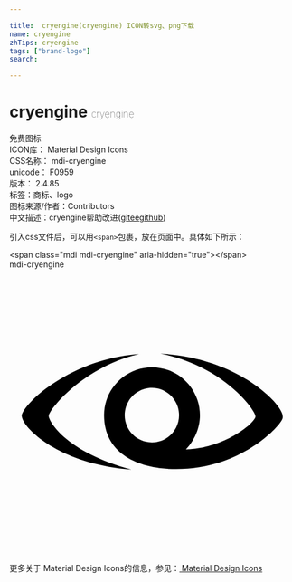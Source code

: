 ```yaml
---

title:  cryengine(cryengine) ICON转svg、png下载
name: cryengine
zhTips: cryengine
tags: ["brand-logo"]
search: 

---
```


# cryengine  <small style="font-size: 60%;font-weight: 100">cryengine</small>


<div class="detail-page">
<p>
<span><span class="badge-success badge">免费图标</span> </span>
<br/>
<span>
ICON库：
<span class="badge-secondary badge">Material Design Icons</span> 
</span>
<br/>
<span>
CSS名称：
<span class="badge-secondary badge">mdi-cryengine</span> 
</span>
<br/>
<span>
unicode：
<span class="badge-secondary badge">F0959</span> 
<copy-btn content='F0959' btn-title=""></copy-btn>
<copy-btn :content='String.fromCodePoint(parseInt("F0959", 16))' btn-title="复制U"></copy-btn>
</span>
<br/>
<span>
版本：
<span class="badge-secondary badge">2.4.85</span> 
</span><br/><span>标签：<span class="badge-light badge"><router-link to="/tags/brand-logo.html">商标、logo</router-link></span></span>
<br/>
<span>图标来源/作者：<span class="badge-light badge">Contributors</span></span> 
<br/>
<span class="zh-detail">中文描述：<span class="badge-primary badge">cryengine</span><span class="help-link"><span>帮助改进</span>(<a href="https://gitee.com/liuwave/icon-helper/edit/master/json/material/cryengine.json" target="_blank" rel="noopener noreferrer">gitee</a><a href="https://github.com/liuwave/icon-helper/edit/master/json/material/cryengine.json" target="_blank" rel="noopener noreferrer">github</a></span>)</span><br/>
</p>
</div>
<div class="alert alert-dark">
  <i class="mdi mdi-cryengine mdi-48px"></i>
  <i class="mdi mdi-cryengine mdi-36px"></i>
  <i class="mdi mdi-cryengine mdi-24px"></i>
  <i class="mdi mdi-cryengine mdi-18px"></i>
</div>
<div>
  <p>引入css文件后，可以用<code>&lt;span&gt;</code>包裹，放在页面中。具体如下所示：    
  </p>
  <div class="alert alert-primary" style="font-size: 14px">
    &lt;span class="mdi mdi-cryengine" aria-hidden="true"&gt;&lt;/span&gt;
    <copy-btn content='<span class="mdi mdi-cryengine" aria-hidden="true"></span>'></copy-btn>
  </div>
  <div class="alert alert-secondary">
    <i class="mdi mdi-cryengine"
    style="font-size: 24px"
    aria-hidden="true"></i> mdi-cryengine
    <copy-btn content="mdi-cryengine" btn-title="复制图标名称"></copy-btn>
  </div>
</div>
<div id="svg" class="svg-wrap">
<svg xmlns="http://www.w3.org/2000/svg" viewBox="0 0 24 24"><path d="M23.03,12.4M23.03,12.5V12.5C23,13 20.91,15.23 17.82,16.24C14.05,17.5 7.97,17.03 7.97,12.3C7.97,10.08 9.78,8.27 12,8.27C14.25,8.27 16.05,10.09 16.05,12.31C16.05,13.39 15.58,14.44 14.87,15.18C15.54,15.17 17.94,15 20.21,13.12C20.46,12.88 20.62,12.68 20.69,12.55C20.71,12.5 20.74,12.46 20.73,12.4C20.73,11.92 18.12,8.19 12.72,7.12C19.22,7.46 23,11.32 23.03,12.4V12.5H23.03M12,10C10.74,10 9.71,11.04 9.71,12.3C9.71,13.57 10.74,14.59 12,14.59C13.27,14.59 14.29,13.57 14.29,12.3C14.29,11.04 13.27,10 12,10M3.31,12.34C3.31,12.34 3.31,12.31 3.31,12.42V12.42C3.41,12.94 4.82,15.41 10.28,16.88C3.96,16.37 1.12,13.28 1.04,12.42H1.03C1.03,12.31 1.03,12.36 1.03,12.35C1.03,11.5 4.96,7.58 10.92,7.15C6.14,8.26 3.31,11.87 3.31,12.34V12.34Z" /></svg>
</div>
<detail full-name='mdi-cryengine'></detail>
    
<div><p>更多关于 Material Design Icons的信息，参见：<a target="_blank" href="https://iconhelper.cn/material.html"> Material Design Icons</a>
</p></div>
